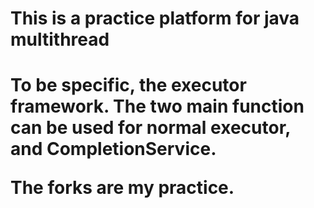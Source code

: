 <h1>This is a practice platform for java multithread<h1>


To be specific, the executor framework.
The two main function can be used for normal executor, and CompletionService.

The forks are my practice.
